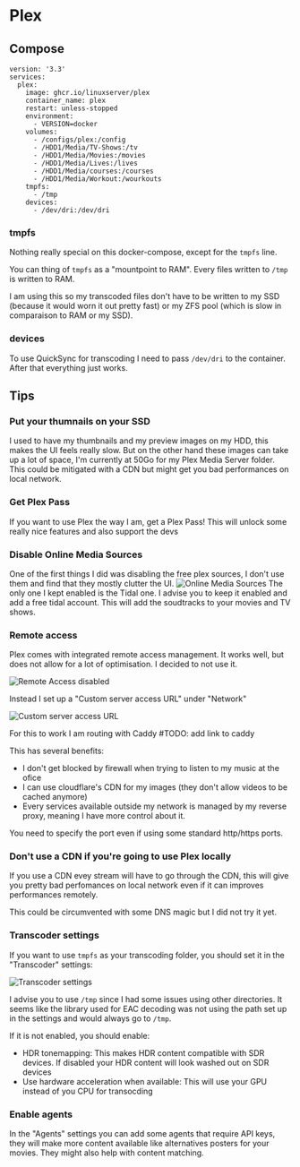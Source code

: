 # Plex

## Compose

```
version: '3.3'
services:
  plex:
    image: ghcr.io/linuxserver/plex
    container_name: plex
    restart: unless-stopped
    environment:
      - VERSION=docker
    volumes:
      - /configs/plex:/config
      - /HDD1/Media/TV-Shows:/tv
      - /HDD1/Media/Movies:/movies
      - /HDD1/Media/Lives:/lives
      - /HDD1/Media/courses:/courses
      - /HDD1/Media/Workout:/wourkouts
    tmpfs:
      - /tmp
    devices:
      - /dev/dri:/dev/dri
```

### tmpfs

Nothing really special on this docker-compose, except for the `tmpfs` line.

You can thing of `tmpfs` as a "mountpoint to RAM". Every files written to `/tmp` is written to RAM.

I am using this so my transcoded files don't have to be written to my SSD (because it would worn it out pretty fast) or my ZFS pool (which is slow in comparaison to RAM or my SSD).

### devices

To use QuickSync for transcoding I need to pass `/dev/dri` to the container. After that everything just works.

## Tips

### Put your thumnails on your SSD
I used to have my thumbnails and my preview images on my HDD, this makes the UI feels really slow. But on the other hand these images can take up a lot of space, I'm currently at 50Go for my Plex Media Server folder. This could be mitigated with a CDN but might get you bad performances on local network.

### Get Plex Pass

If you want to use Plex the way I am, get a Plex Pass! This will unlock some really nice features and also support the devs

### Disable Online Media Sources

One of the first things I did was disabling the free plex sources, I don't use them and find that they mostly clutter the UI.
![Online Media Sources](../assets/online_media_sources.png)
The only one I kept enabled is the Tidal one. I advise you to keep it enabled and add a free tidal account. This will add the soudtracks to your movies and TV shows.

### Remote access

Plex comes with integrated remote access management. It works well, but does not allow for a lot of optimisation. I decided to not use it.

![Remote Access disabled](../assets/remote_access.png)

Instead I set up a "Custom server access URL" under "Network"

![Custom server access URL](../assets/custom_access_url.png)

For this to work I am routing with Caddy #TODO: add link to caddy

This has several benefits: 
- I don't get blocked by firewall when trying to listen to my music at the ofice
- I can use cloudflare's CDN for my images (they don't allow videos to be cached anymore)
- Every services available outside my network is managed by my reverse proxy, meaning I have more control about it.

You need to specify the port even if using some standard http/https ports.

### Don't use a CDN if you're going to use Plex locally

If you use a CDN evey stream will have to go through the CDN, this will give you pretty bad perfomances on local network even if it can improves performances remotely.

This could be circumvented with some DNS magic but I did not try it yet.

### Transcoder settings

If you want to use `tmpfs` as your transcoding folder, you should set it in the "Transcoder" settings:

![Transcoder settings](../assets/transcoder_path.png)

I advise you to use `/tmp` since I had some issues using other directories. It seems like the library used for EAC decoding was not using the path set up in the settings and would always go to `/tmp`.

If it is not enabled, you should enable:
- HDR tonemapping: This makes HDR content compatible with SDR devices. If disabled your HDR content will look washed out on SDR devices
- Use hardware acceleration when available: This will use your GPU instead of you CPU for transocding

### Enable agents
In the "Agents" settings you can add some agents that require API keys, they will make more content available like alternatives posters for your movies. They might also help with content matching.